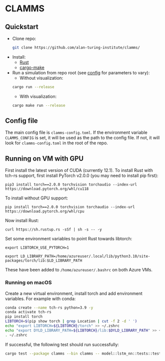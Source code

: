 # CLAMMS

## Quickstart
- Clone repo:
  ```bash
  git clone https://github.com/alan-turing-institute/clamms/
  ```
- Install:
  - [Rust](https://www.rust-lang.org/tools/install)
  - [cargo-make](https://crates.io/crates/cargo-make#installation)
- Run a simulation from repo root (see [config](clamms-config.toml) for parameters to vary):
  - Without visualization:
  ```bash
  cargo run --release
  ```
  - With visualization:
  ```bash
  cargo make run --release
  ```

## Config file

The main config file is `clamms-config.toml`. If the environment variable `CLAMMS_CONFIG` is set, it will be used as the path to the config file. If not, it will look for `clamms-config.toml` in the root of the repo.

## Running on VM with GPU
First install the latest version of CUDA (currently 12.1). To install Rust with tch-rs support, first install PyTorch v2.0.0 (you may need to install pip first):

`pip3 install torch==2.0.0 torchvision torchaudio --index-url https://download.pytorch.org/whl/cu118`

To install without GPU support:

`pip install torch==2.0.0 torchvision torchaudio --index-url https://download.pytorch.org/whl/cpu`

Now install Rust:

`curl https://sh.rustup.rs -sSf | sh -s -- -y`

Set some environment variables to point Rust towards libtorch:

`export LIBTORCH_USE_PYTORCH=1`

`export LD_LIBRARY_PATH=/home/azureuser/.local/lib/python3.10/site-packages/torch/lib:$LD_LIBRARY_PATH`

These have been added to `/home/azureuser/.bashrc` on both Azure VMs.

### Running on macOS
Create a new virtual environment, install torch and add environment variables.
For example with conda:
```bash
conda create --name tch-rs python=3.9 -y
conda activate tch-rs
pip install torch
LIBTORCH=$(pip show torch | grep Location | cut -f 2 -d ' ')
echo "export LIBTORCH=${LIBTORCH}/torch" >> ~/.zshrc
echo "export DYLD_LIBRARY_PATH=${LIBTORCH}/lib:$DYLD_LIBRARY_PATH" >> ~/.zshrc
. ~/.zshrc
```
If successful, the following test should run successfully:
```bash
cargo test --package clamms --bin clamms -- model::lstm_nn::tests::test_fp_output --exact --nocapture
```

